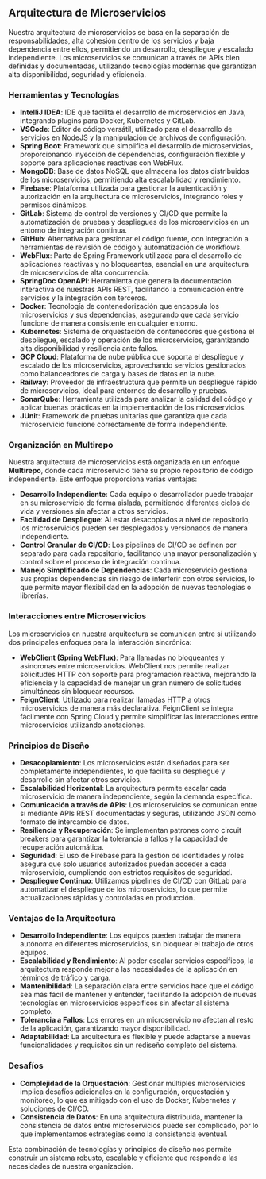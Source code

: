 ## Arquitectura de Microservicios

Nuestra arquitectura de microservicios se basa en la separación de responsabilidades, alta cohesión dentro de los servicios y baja dependencia entre ellos, permitiendo un desarrollo, despliegue y escalado independiente. Los microservicios se comunican a través de APIs bien definidas y documentadas, utilizando tecnologías modernas que garantizan alta disponibilidad, seguridad y eficiencia.

### Herramientas y Tecnologías

- **IntelliJ IDEA**: IDE que facilita el desarrollo de microservicios en Java, integrando plugins para Docker, Kubernetes y GitLab.
- **VSCode**: Editor de código versátil, utilizado para el desarrollo de servicios en NodeJS y la manipulación de archivos de configuración.
- **Spring Boot**: Framework que simplifica el desarrollo de microservicios, proporcionando inyección de dependencias, configuración flexible y soporte para aplicaciones reactivas con WebFlux.
- **MongoDB**: Base de datos NoSQL que almacena los datos distribuidos de los microservicios, permitiendo alta escalabilidad y rendimiento.
- **Firebase**: Plataforma utilizada para gestionar la autenticación y autorización en la arquitectura de microservicios, integrando roles y permisos dinámicos.
- **GitLab**: Sistema de control de versiones y CI/CD que permite la automatización de pruebas y despliegues de los microservicios en un entorno de integración continua.
- **GitHub**: Alternativa para gestionar el código fuente, con integración a herramientas de revisión de código y automatización de workflows.
- **WebFlux**: Parte de Spring Framework utilizada para el desarrollo de aplicaciones reactivas y no bloqueantes, esencial en una arquitectura de microservicios de alta concurrencia.
- **SpringDoc OpenAPI**: Herramienta que genera la documentación interactiva de nuestras APIs REST, facilitando la comunicación entre servicios y la integración con terceros.
- **Docker**: Tecnología de contenedorización que encapsula los microservicios y sus dependencias, asegurando que cada servicio funcione de manera consistente en cualquier entorno.
- **Kubernetes**: Sistema de orquestación de contenedores que gestiona el despliegue, escalado y operación de los microservicios, garantizando alta disponibilidad y resiliencia ante fallos.
- **GCP Cloud**: Plataforma de nube pública que soporta el despliegue y escalado de los microservicios, aprovechando servicios gestionados como balanceadores de carga y bases de datos en la nube.
- **Railway**: Proveedor de infraestructura que permite un despliegue rápido de microservicios, ideal para entornos de desarrollo y pruebas.
- **SonarQube**: Herramienta utilizada para analizar la calidad del código y aplicar buenas prácticas en la implementación de los microservicios.
- **JUnit**: Framework de pruebas unitarias que garantiza que cada microservicio funcione correctamente de forma independiente.

### Organización en Multirepo

Nuestra arquitectura de microservicios está organizada en un enfoque **Multirepo**, donde cada microservicio tiene su propio repositorio de código independiente. Este enfoque proporciona varias ventajas:

- **Desarrollo Independiente**: Cada equipo o desarrollador puede trabajar en su microservicio de forma aislada, permitiendo diferentes ciclos de vida y versiones sin afectar a otros servicios.
- **Facilidad de Despliegue**: Al estar desacoplados a nivel de repositorio, los microservicios pueden ser desplegados y versionados de manera independiente.
- **Control Granular de CI/CD**: Los pipelines de CI/CD se definen por separado para cada repositorio, facilitando una mayor personalización y control sobre el proceso de integración continua.
- **Manejo Simplificado de Dependencias**: Cada microservicio gestiona sus propias dependencias sin riesgo de interferir con otros servicios, lo que permite mayor flexibilidad en la adopción de nuevas tecnologías o librerías.

### Interacciones entre Microservicios

Los microservicios en nuestra arquitectura se comunican entre sí utilizando dos principales enfoques para la interacción sincrónica:

- **WebClient (Spring WebFlux)**: Para llamadas no bloqueantes y asíncronas entre microservicios. WebClient nos permite realizar solicitudes HTTP con soporte para programación reactiva, mejorando la eficiencia y la capacidad de manejar un gran número de solicitudes simultáneas sin bloquear recursos.
- **FeignClient**: Utilizado para realizar llamadas HTTP a otros microservicios de manera más declarativa. FeignClient se integra fácilmente con Spring Cloud y permite simplificar las interacciones entre microservicios utilizando anotaciones.

### Principios de Diseño

- **Desacoplamiento**: Los microservicios están diseñados para ser completamente independientes, lo que facilita su despliegue y desarrollo sin afectar otros servicios.
- **Escalabilidad Horizontal**: La arquitectura permite escalar cada microservicio de manera independiente, según la demanda específica.
- **Comunicación a través de APIs**: Los microservicios se comunican entre sí mediante APIs REST documentadas y seguras, utilizando JSON como formato de intercambio de datos.
- **Resiliencia y Recuperación**: Se implementan patrones como circuit breakers para garantizar la tolerancia a fallos y la capacidad de recuperación automática.
- **Seguridad**: El uso de Firebase para la gestión de identidades y roles asegura que solo usuarios autorizados puedan acceder a cada microservicio, cumpliendo con estrictos requisitos de seguridad.
- **Despliegue Continuo**: Utilizamos pipelines de CI/CD con GitLab para automatizar el despliegue de los microservicios, lo que permite actualizaciones rápidas y controladas en producción.

### Ventajas de la Arquitectura

- **Desarrollo Independiente**: Los equipos pueden trabajar de manera autónoma en diferentes microservicios, sin bloquear el trabajo de otros equipos.
- **Escalabilidad y Rendimiento**: Al poder escalar servicios específicos, la arquitectura responde mejor a las necesidades de la aplicación en términos de tráfico y carga.
- **Mantenibilidad**: La separación clara entre servicios hace que el código sea más fácil de mantener y entender, facilitando la adopción de nuevas tecnologías en microservicios específicos sin afectar al sistema completo.
- **Tolerancia a Fallos**: Los errores en un microservicio no afectan al resto de la aplicación, garantizando mayor disponibilidad.
- **Adaptabilidad**: La arquitectura es flexible y puede adaptarse a nuevas funcionalidades y requisitos sin un rediseño completo del sistema.

### Desafíos

- **Complejidad de la Orquestación**: Gestionar múltiples microservicios implica desafíos adicionales en la configuración, orquestación y monitoreo, lo que es mitigado con el uso de Docker, Kubernetes y soluciones de CI/CD.
- **Consistencia de Datos**: En una arquitectura distribuida, mantener la consistencia de datos entre microservicios puede ser complicado, por lo que implementamos estrategias como la consistencia eventual.

Esta combinación de tecnologías y principios de diseño nos permite construir un sistema robusto, escalable y eficiente que responde a las necesidades de nuestra organización.
